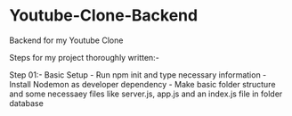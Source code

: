 
# Youtube-Clone-Backend

Backend for my Youtube Clone

Steps for my project thoroughly written:-

Step 01:-  Basic Setup
    - Run npm init and type necessary information
    - Install Nodemon as developer dependency
    - Make basic folder structure and some necessaey files like server.js, app.js and an index.js file in folder database
